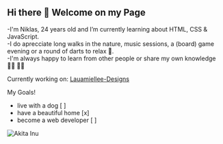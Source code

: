 ## Hi there 👋 Welcome on my Page

-I'm Niklas, 24 years old and I’m currently learning about HTML, CSS & JavaScript.   
-I do aprecciate long walks in the nature, music sessions, a (board) game evening or a round of darts to relax 🌱.   
-I'm always happy to learn from other people or share my own knowledge 🤜🏻 🤛🏻

Currently working on:
[Lauamiellee-Designs](https://airglow98.github.io/Lauramiellee/)




My Goals!   

- live with a dog [ ]
- have a beautiful home [x]
- become a web developer [ ]
    

![Akita Inu](https://www.mein-haustier.de/wp-content/uploads/2018/11/shutterstock_265439057-komprimiert-1270x608.jpg)

